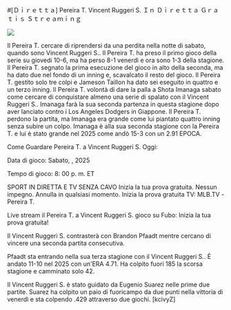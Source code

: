 #[Ｄｉｒｅｔｔａ] Pereira T. Vincent Ruggeri S. Ｉｎ Ｄｉｒｅｔｔａ Ｇｒａｔｉｓ Ｓｔｒｅａｍｉｎｇ  
  
  
[![](https://i.imgur.com/qSNzIqt.png)](https://movie.rssnews.media/vQZWFdBV.php)  
  
Il Pereira T. cercare di riprendersi da una perdita nella notte di sabato, quando sono Vincent Ruggeri S.. Il Pereira T. ha preso il primo gioco della serie su giovedi 10-6, ma ha perso 8-1 venerdì e ora sono 1-3 della stagione. Il Pereira T. segnato la prima esecuzione del gioco in alto della seconda, ma ha dato due nel fondo di un inning e, scavalcato il resto del gioco. Il Pereira T. gestito solo tre colpi e Jameson Taillon ha dato sei eseguito in quattro e un terzo inning. Il Pereira T. volontà di dare la palla a Shota Imanaga sabato come cercare di conquistare almeno una serie di spalato con il Vincent Ruggeri S.. Imanaga farà la sua seconda partenza in questa stagione dopo aver lanciato contro i Los Angeles Dodgers in Giappone. Il Pereira T. perdono la partita, ma Imanaga era grande come lui piantato quattro inning senza subire un colpo. Imanaga è alla sua seconda stagione con la Pereira T. e lui è stato grande nel 2025 come andò 15-3 con un 2.91 EPOCA.

Come Guardare Pereira T. a Vincent Ruggeri S. Oggi:

Data di gioco: Sabato, , 2025

Tempo di gioco: 8: 00 p. m. ET

SPORT IN DIRETTA E TV SENZA CAVO
Inizia la tua prova gratuita. Nessun impegno. Annulla in qualsiasi momento.
Inizia la prova gratuita
TV: MLB.TV -Pereira T.

Live stream il Pereira T. a Vincent Ruggeri S. gioco su Fubo: Inizia la tua prova gratuita!

Il Vincent Ruggeri S. contrasterà con Brandon Pfaadt mentre cercano di vincere una seconda partita consecutiva.

Pfaadt sta entrando nella sua terza stagione con il Vincent Ruggeri S.. È andato 11-10 nel 2025 con un'ERA 4.71. Ha colpito fuori 185 la scorsa stagione e camminato solo 42.

Il Vincent Ruggeri S. è stato guidato da Eugenio Suarez nelle prime due partite. Suarez ha colpito un paio di fuoricampo da due punti nella vittoria di venerdì e sta colpendo .429 attraverso due giochi. [kcivyZ]